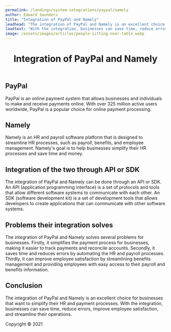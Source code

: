 ```yaml
---
permalink: /landings/system-integrations/paypal/namely
author: Edward Saunders
title: "Integration of PayPal and Namely"
leadhead: "The integration of PayPal and Namely is an excellent choice for businesses that want to simplify their HR and payment processes"
leadtext: "With the integration, businesses can save time, reduce errors, improve employee satisfaction, and streamline their operations."
image: /assets/images/articles/people-sitting-near-table.webp
---
```

<div class="arttext">	<header>
		<h1>Integration of PayPal and Namely</h1>
	</header>
	<main>
		<section>
			<h2>PayPal</h2>
			<p>PayPal is an online payment system that allows businesses and individuals to make and receive payments online. With over 325 million active users worldwide, PayPal is a popular choice for online payment processing.</p>
		</section>
		<section>
			<h2>Namely</h2>
			<p>Namely is an HR and payroll software platform that is designed to streamline HR processes, such as payroll, benefits, and employee management. Namely's goal is to help businesses simplify their HR processes and save time and money.</p>
		</section>
		<section>
			<h2>Integration of the two through API or SDK</h2>
			<p>The integration of PayPal and Namely can be done through an API or SDK. An API (application programming interface) is a set of protocols and tools that allow different software systems to communicate with each other. An SDK (software development kit) is a set of development tools that allows developers to create applications that can communicate with other software systems.</p>
		</section>
		<section>
			<h2>Problems their integration solves</h2>
			<p>The integration of PayPal and Namely solves several problems for businesses. Firstly, it simplifies the payment process for businesses, making it easier to track payments and reconcile accounts. Secondly, it saves time and reduces errors by automating the HR and payroll processes. Thirdly, it can improve employee satisfaction by streamlining benefits management and providing employees with easy access to their payroll and benefits information.</p>
		</section>
		<section>
			<h2>Conclusion</h2>
			<p>The integration of PayPal and Namely is an excellent choice for businesses that want to simplify their HR and payment processes. With the integration, businesses can save time, reduce errors, improve employee satisfaction, and streamline their operations.</p>
		</section>
	</main>
	<footer>
		<p>Copyright © 2021</p>
	</footer>
</div>